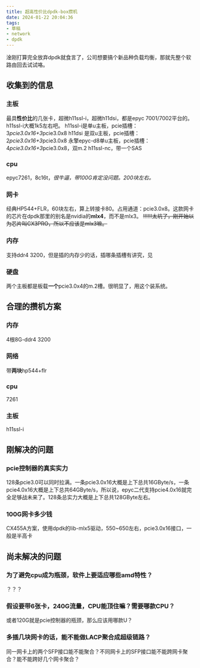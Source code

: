 ```yaml
---
title: 超高性价比dpdk-box攒机
date: 2024-01-22 20:04:36
tags:
- 草稿
- network
- dpdk
---
```


淦刚打算完全放弃dpdk就食言了，公司想要搞个新品种负载均衡，那就先整个软路由回去试试咯。

## 收集到的信息
### 主板
最具**性价比**的几张卡，超微h11ssl-i，超微h11dsi，都是epyc 7001/7002平台的。h11ssl-i大概1k5左右吧。
h11ssl-i是单u主板，pcie插槽：3*pcie3.0x16+3*pcie3.0x8
h11dsi  是双u主板，pcie插槽：2*pcie3.0x16+3*pcie3.0x8
永擎epyc-d8单u主板，pcie插槽：4*pcie3.0x16+3*pcie3.0x8，双m.2
h11ssl-nc，带一个SAS

### cpu
epyc7261，8c16t，*很牛逼，带100G肯定没问题。200块左右。*
### 网卡
经典HP544+FLR，60块左右，算上转接卡80。占用通道：pcie3.0x8。这款网卡的芯片在dpdk那里的别名是nvidia的**mlx4**，而不是mlx3。
~~!!!!!!太坑了，刚开始以为芯片叫CX3PRO，所以不应该是mlx3嘛。~~
### 内存
支持ddr4 3200，但是插的内存少的话，插哪条插槽有讲究，见[](https://www.pcserver.cn/h-nd-86.html)
### 硬盘
两个主板都是板载**一个**pcie3.0x4的m.2槽。很明显了，用这个装系统。

## 合理的攒机方案
### 内存
4根8G-ddr4 3200
### 网络
带**两块**hp544+flr
### cpu
7261
### 主板
h11ssl-i

## 刚解决的问题
### pcie控制器的真实实力
128条pcie3.0可以同时拉满。一条pcie3.0x16大概是上下总共16GByte/s，一条pcie4.0x16大概是上下总共64GByte/s，所以说，epyc二代支持pcie4.0x16就完全足够战未来了。128条总实力大概是上下总共128GByte左右。
### 100G网卡多少钱
CX455A方案，使用dpdk的lib-mlx5驱动，550~650左右，pcie3.0x16接口，一般是半高卡

## 尚未解决的问题
### 为了避免cpu成为瓶颈，软件上要适应哪些amd特性？
？？？
### 假设要带6张卡，240G流量，CPU能顶住嘛？需要哪款CPU？
或者120G就是pcie控制器的瓶颈，那么应该用哪款U？
### 多插几块网卡的话，能不能做LACP聚合成超级链路？
同一网卡上的两个SFP接口能不能聚合？不同网卡上的SFP接口能不能跨网卡聚合？能不能跨好几个网卡聚合？